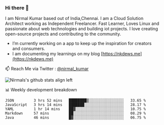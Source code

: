 ### Hi there 👋

 I am Nirmal Kumar based out of India,Chennai. I am a Cloud Solution Architect working as Independent Freelancer. Fast Learner, Loves Linux and passionate about web technologies and building iot projects. I love creating open-source projects and contributing to the community.

- I’m currently working on a app to keep up the inspiration for creators and consumers.
- I am documenting my learnings on my blog [https://nkdews.me](https://nkdews.me)

📫 Reach Me via  Twitter : [@nirmal_kumar](https://twitter.com/nirmal_kumar)

![Nirmals's github stats align left](https://github-readme-stats.vercel.app/api?username=nk-gears&show_icons=true)


📊 Weekly development breakdown

<!--START_SECTION:waka-->
```text
JSON         3 hrs 52 mins   ████████▒░░░░░░░░░░░░░░░░   33.65 % 
JavaScript   3 hrs 14 mins   ███████░░░░░░░░░░░░░░░░░░   28.17 % 
YAML         1 hr 14 mins    ██▓░░░░░░░░░░░░░░░░░░░░░░   10.75 % 
Markdown     57 mins         ██░░░░░░░░░░░░░░░░░░░░░░░   08.29 % 
Java         46 mins         █▓░░░░░░░░░░░░░░░░░░░░░░░   06.75 % 
```
<!--END_SECTION:waka-->


